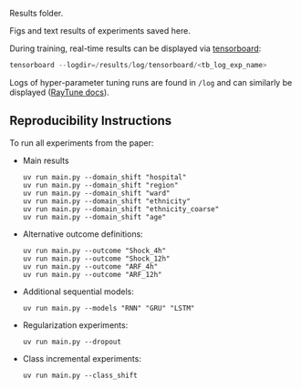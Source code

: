 Results folder.

Figs and text results of experiments saved here.

During training, real-time results can be displayed via [tensorboard](https://www.tensorflow.org/tensorboard):

```powershell
tensorboard --logdir=/results/log/tensorboard/<tb_log_exp_name>
```

Logs of hyper-parameter tuning runs are found in `/log` and can similarly be displayed ([RayTune docs](https://docs.ray.io/en/latest/tune/user-guide.html#tune-logging)).

## Reproducibility Instructions

To run all experiments from the paper:

- Main results

    ```posh
    uv run main.py --domain_shift "hospital"
    uv run main.py --domain_shift "region"
    uv run main.py --domain_shift "ward"
    uv run main.py --domain_shift "ethnicity"
    uv run main.py --domain_shift "ethnicity_coarse"
    uv run main.py --domain_shift "age"
    ```

- Alternative outcome definitions:

    ```posh
    uv run main.py --outcome "Shock_4h"
    uv run main.py --outcome "Shock_12h"
    uv run main.py --outcome "ARF_4h"
    uv run main.py --outcome "ARF_12h"
    ```

- Additional sequential models:

    ```posh
    uv run main.py --models "RNN" "GRU" "LSTM"
    ```

- Regularization experiments:

    ```posh
    uv run main.py --dropout
    ```

- Class incremental experiments:

    ```posh
    uv run main.py --class_shift
    ```
